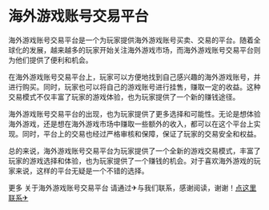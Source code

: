 # 海外游戏账号交易平台

海外游戏账号交易平台是一个为玩家提供海外游戏账号买卖、交易的平台。随着全球化的发展，越来越多的玩家开始关注海外游戏市场，而海外游戏账号交易平台则为他们提供了便利和机会。

在海外游戏账号交易平台上，玩家可以方便地找到自己感兴趣的海外游戏账号，并进行购买。同时，玩家也可以将自己的游戏账号进行挂售，赚取一定的收益。这种交易模式不仅丰富了玩家的游戏体验，也为玩家提供了一个新的赚钱途径。

海外游戏账号交易平台的出现，也为玩家提供了更多选择和可能性。无论是想体验海外游戏，还是想在海外游戏市场中赚取一些额外的收入，都可以在这个平台上实现。同时，平台上的交易也经过严格审核和保障，保证了玩家的交易安全和权益。

总的来说，海外游戏账号交易平台为玩家提供了一个全新的游戏交易模式，丰富了玩家的游戏选择和体验，也为玩家提供了一个赚钱的机会。对于喜欢海外游戏的玩家来说，这样的平台无疑是一个不错的选择。

更多 关于海外游戏账号交易平台 请通过✈与我们联系，感谢阅读，谢谢！[点这里联系✈](https://1.k02.cc)